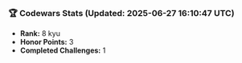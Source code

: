 ### 🏆 Codewars Stats (Updated: 2025-06-27 16:10:47 UTC)

- **Rank:** 8 kyu
- **Honor Points:** 3
- **Completed Challenges:** 1

